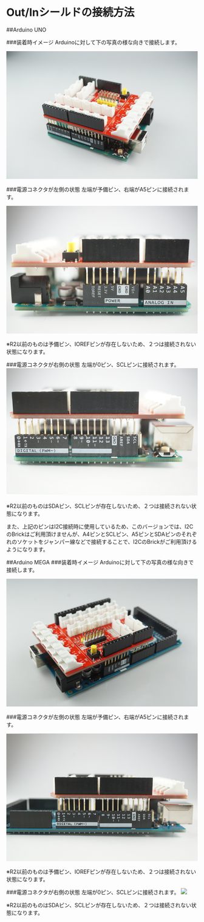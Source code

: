 # Out/Inシールドの接続方法

##Arduino UNO

###装着時イメージ
Arduinoに対して下の写真の様な向きで接続します。

![](../../img/dev/arduino/arduino_connect1.jpg)

###電源コネクタが左側の状態
左端が予備ピン、右端がA5ピンに接続されます。

![](../../img/dev/arduino/arduino_connect2.jpg)

※R2以前のものは予備ピン、IOREFピンが存在しないため、２つは接続されない状態になります。

###電源コネクタが右側の状態
左端が0ピン、SCLピンに接続されます。
![](../../img/dev/arduino/arduino_connect3.jpg)

※R2以前のものはSDAピン、SCLピンが存在しないため、２つは接続されない状態になります。

また、上記のピンはI2C接続時に使用しているため、このバージョンでは、I2CのBrickはご利用頂けませんが、A4ピンとSCLピン、A5ピンとSDAピンのそれぞれのソケットをジャンパー線などで接続することで、I2CのBrickがご利用頂けるようになります。

##Arduino MEGA
###装着時イメージ
Arduinoに対して下の写真の様な向きで接続します。

![](../../img/dev/arduino/arduino_connect4.jpg)

###電源コネクタが左側の状態
左端が予備ピン、右端がA5ピンに接続されます。

![](../../img/dev/arduino/arduino_connect5.jpg)

※R2以前のものは予備ピン、IOREFピンが存在しないため、２つは接続されない状態になります。

###電源コネクタが右側の状態
左端が0ピン、SCLピンに接続されます。
![](../../img/dev/arduino/arduino_connect6.jpg)

※R2以前のものはSDAピン、SCLピンが存在しないため、２つは接続されない状態になります。
